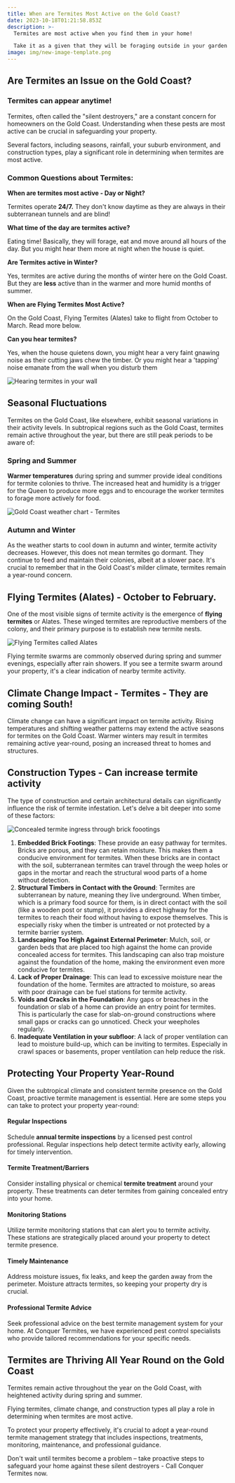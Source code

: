 ```yaml
---
title: When are Termites Most Active on the Gold Coast?
date: 2023-10-18T01:21:58.853Z
description: >-
  Termites are most active when you find them in your home! 

  Take it as a given that they will be foraging outside in your garden all year round trying to find a way in. 
image: img/new-image-template.png
---
```

## Are Termites an Issue on the Gold Coast?

### Termites can appear anytime!

Termites, often called the "silent destroyers," are a constant concern for homeowners on the Gold Coast. Understanding when these pests are most active can be crucial in safeguarding your property. 

Several factors, including seasons, rainfall, your suburb environment, and construction types, play a significant role in determining when termites are most active.

### Common Questions about Termites:

**When are termites most active - Day or Night?**

Termites operate **24/7.** They don't know daytime as they are always in their subterranean tunnels and are blind!

**What time of the day are termites active?**

Eating time! Basically, they will forage, eat and move around all hours of the day. But you might hear them more at night when the house is quiet. 

**Are Termites active in Winter?**

Yes, termites are active during the months of winter here on the Gold Coast. But they are **less** active than in the warmer and more humid months of summer.

**When are Flying Termites Most Active?**

On the Gold Coast, Flying Termites (Alates) take to flight from October to March. Read more below.

**Can you hear termites?**

Yes, when the house quietens down, you might hear a very faint gnawing noise as their cutting jaws chew the timber. Or you might hear a 'tapping' noise emanate from the wall when you disturb them

![Hearing termites in your wall](img/hearing-termite-noises-in-your-wall.png)

## Seasonal Fluctuations

Termites on the Gold Coast, like elsewhere, exhibit seasonal variations in their activity levels. In subtropical regions such as the Gold Coast, termites remain active throughout the year, but there are still peak periods to be aware of:

### Spring and Summer

**Warmer temperatures** during spring and summer provide ideal conditions for termite colonies to thrive. The increased heat and humidity is a trigger for the Queen to produce more eggs and to encourage the worker termites to forage more actively for food.  

![Gold Coast weather chart - Termites](img/gold-coast-weather-chart.jpg)

### Autumn and Winter

As the weather starts to cool down in autumn and winter, termite activity decreases. However, this does not mean termites go dormant. They continue to feed and maintain their colonies, albeit at a slower pace. It's crucial to remember that in the Gold Coast's milder climate, termites remain a year-round concern.

## Flying Termites (Alates) - October to February.

One of the most visible signs of termite activity is the emergence of **flying termites** or Alates. These winged termites are reproductive members of the colony, and their primary purpose is to establish new termite nests. 

![Flying Termites called Alates](img/flying-termites.png)

Flying termite swarms are commonly observed during spring and summer evenings, especially after rain showers. If you see a termite swarm around your property, it's a clear indication of nearby termite activity.

## Climate Change Impact - Termites - They are coming South!

Climate change can have a significant impact on termite activity. Rising temperatures and shifting weather patterns may extend the active seasons for termites on the Gold Coast. Warmer winters may result in termites remaining active year-round, posing an increased threat to homes and structures.

## Construction Types - Can increase termite activity

The type of construction and certain architectural details can significantly influence the risk of termite infestation. Let's delve a bit deeper into some of these factors:

![Concealed termite ingress through brick foootings](img/termite-ingres-through-brick-footings.png)



1. **Embedded Brick Footings**: These provide an easy pathway for termites. Bricks are porous, and they can retain moisture. This makes them a conducive environment for termites. When these bricks are in contact with the soil, subterranean termites can travel through the weep holes or gaps in the mortar and reach the structural wood parts of a home without detection.
2. **Structural Timbers in Contact with the Ground**: Termites are subterranean by nature, meaning they live underground. When timber, which is a primary food source for them, is in direct contact with the soil (like a wooden post or stump), it provides a direct highway for the termites to reach their food without having to expose themselves. This is especially risky when the timber is untreated or not protected by a termite barrier system.
3. **Landscaping Too High Against External Perimeter**: Mulch, soil, or garden beds that are placed too high against the home can provide concealed access for termites. This landscaping can also trap moisture against the foundation of the home, making the environment even more conducive for termites.
4. **Lack of Proper Drainage**: This can lead to excessive moisture near the foundation of the home. Termites are attracted to moisture, so areas with poor drainage can be fuel stations for termite activity.
5. **Voids and Cracks in the Foundation**: Any gaps or breaches in the foundation or slab of a home can provide an entry point for termites. This is particularly the case for slab-on-ground constructions where small gaps or cracks can go unnoticed. Check your weepholes regularly. 
6. **Inadequate Ventilation in your subfloor**: A lack of proper ventilation can lead to moisture build-up, which can be inviting to termites. Especially in crawl spaces or basements, proper ventilation can help reduce the risk.

## Protecting Your Property Year-Round

Given the subtropical climate and consistent termite presence on the Gold Coast, proactive termite management is essential. Here are some steps you can take to protect your property year-round:

#### Regular Inspections

Schedule **annual termite inspections** by a licensed pest control professional. Regular inspections help detect termite activity early, allowing for timely intervention.

#### Termite Treatment/Barriers

Consider installing physical or chemical **termite treatment** around your property. These treatments can deter termites from gaining concealed entry into your home.

#### Monitoring Stations

Utilize termite monitoring stations that can alert you to termite activity. These stations are strategically placed around your property to detect termite presence.

#### Timely Maintenance

Address moisture issues, fix leaks, and keep the garden away from the perimeter. Moisture attracts termites, so keeping your property dry is crucial.

#### Professional Termite Advice

Seek professional advice on the best termite management system for your home. At Conquer Termites, we have experienced pest control specialists who provide tailored recommendations for your specific needs.

## Termites are Thriving All Year Round on the Gold Coast

Termites remain active throughout the year on the Gold Coast, with heightened activity during spring and summer. 

Flying termites, climate change, and construction types all play a role in determining when termites are most active. 

To protect your property effectively, it's crucial to adopt a year-round termite management strategy that includes inspections, treatments, monitoring, maintenance, and professional guidance. 

Don't wait until termites become a problem – take proactive steps to safeguard your home against these silent destroyers - Call Conquer Termites now.